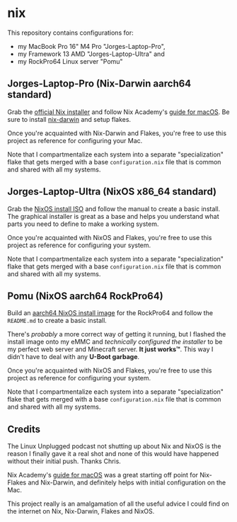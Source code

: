 # nix

This repository contains configurations for:

- my MacBook Pro 16" M4 Pro "Jorges-Laptop-Pro",
- my Framework 13 AMD "Jorges-Laptop-Ultra" and
- my RockPro64 Linux server "Pomu"

## Jorges-Laptop-Pro (Nix-Darwin aarch64 standard)

Grab the [official Nix installer](https://nixos.org/download/) and follow Nix Academy's [guide for macOS](https://nixcademy.com/2024/01/15/nix-on-macos/). Be sure to install [nix-darwin](https://github.com/LnL7/nix-darwin) and setup flakes.

Once you're acquainted with Nix-Darwin and Flakes, you're free to use this project as reference for configuring your Mac.

Note that I compartmentalize each system into a separate "specialization" flake that gets merged with a base `configuration.nix` file that is common and shared with all my systems.

## Jorges-Laptop-Ultra (NixOS x86_64 standard)

Grab the [NixOS install ISO](https://nixos.org/download/) and follow the manual to create a basic install. The graphical installer is great as a base and helps you understand what parts you need to define to make a working system.

Once you're acquainted with NixOS and Flakes, you're free to use this project as reference for configuring your system.

Note that I compartmentalize each system into a separate "specialization" flake that gets merged with a base `configuration.nix` file that is common and shared with all my systems.

## Pomu (NixOS aarch64 RockPro64)

Build an [aarch64 NixOS install image](https://github.com/Mic92/nixos-aarch64-images/) for the RockPro64 and follow the `README.md` to create a basic install.

There's _probably_ a more correct way of getting it running, but I flashed the install image onto my eMMC and _technically configured the installer_ to be my perfect web server and Minecraft server. **It just works™**. This way I didn't have to deal with any **U-Boot garbage**.

Once you're acquainted with NixOS and Flakes, you're free to use this project as reference for configuring your system.

Note that I compartmentalize each system into a separate "specialization" flake that gets merged with a base `configuration.nix` file that is common and shared with all my systems.

## Credits

The Linux Unplugged podcast not shutting up about Nix and NixOS is the reason I finally gave it a real shot and none of this would have happened without their initial push. Thanks Chris.

Nix Academy's [guide for macOS](https://nixcademy.com/2024/01/15/nix-on-macos/) was a great starting off point for Nix-Flakes and Nix-Darwin, and definitely helps with initial configuration on the Mac.

This project really is an amalgamation of all the useful advice I could find on the internet on Nix, Nix-Darwin, Flakes and NixOS.
